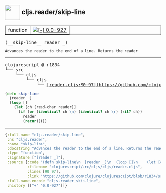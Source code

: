## <img width="48px" valign="middle" src="http://i.imgur.com/Hi20huC.png"> cljs.reader/skip-line

 <table border="1">
<tr>
<td>function</td>
<td><a href="https://github.com/cljsinfo/api-refs/tree/0.0-927"><img valign="middle" alt="[+] 0.0-927" src="https://img.shields.io/badge/+-0.0--927-lightgrey.svg"></a> </td>
</tr>
</table>

 <samp>
(__skip-line__ reader _)<br>
</samp>

```
Advances the reader to the end of a line. Returns the reader
```

---

 <pre>
clojurescript @ r1834
└── src
    └── cljs
        └── cljs
            └── <ins>[reader.cljs:90-97](https://github.com/clojure/clojurescript/blob/r1834/src/cljs/cljs/reader.cljs#L90-L97)</ins>
</pre>

```clj
(defn skip-line
  [reader _]
  (loop []
    (let [ch (read-char reader)]
      (if (or (identical? ch \n) (identical? ch \r) (nil? ch))
        reader
        (recur)))))
```


---

```clj
{:full-name "cljs.reader/skip-line",
 :ns "cljs.reader",
 :name "skip-line",
 :docstring "Advances the reader to the end of a line. Returns the reader",
 :type "function",
 :signature ["[reader _]"],
 :source {:code "(defn skip-line\n  [reader _]\n  (loop []\n    (let [ch (read-char reader)]\n      (if (or (identical? ch \\n) (identical? ch \\r) (nil? ch))\n        reader\n        (recur)))))",
          :filename "clojurescript/src/cljs/cljs/reader.cljs",
          :lines [90 97],
          :link "https://github.com/clojure/clojurescript/blob/r1834/src/cljs/cljs/reader.cljs#L90-L97"},
 :full-name-encode "cljs.reader_skip-line",
 :history [["+" "0.0-927"]]}

```
